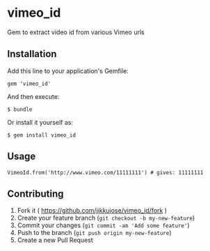 # vimeo_id

Gem to extract video id from various Vimeo urls

## Installation

Add this line to your application's Gemfile:

    gem 'vimeo_id'

And then execute:

    $ bundle

Or install it yourself as:

    $ gem install vimeo_id

## Usage

    VimeoId.from('http://www.vimeo.com/11111111') # gives: 11111111

## Contributing

1. Fork it ( https://github.com/jikkujose/vimeo_id/fork )
2. Create your feature branch (`git checkout -b my-new-feature`)
3. Commit your changes (`git commit -am 'Add some feature'`)
4. Push to the branch (`git push origin my-new-feature`)
5. Create a new Pull Request
